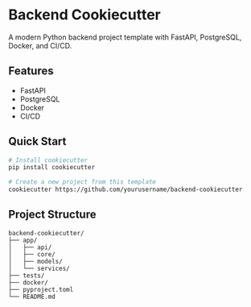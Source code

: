 # Backend Cookiecutter

A modern Python backend project template with FastAPI, PostgreSQL, Docker, and CI/CD.

## Features

- FastAPI
- PostgreSQL
- Docker
- CI/CD

## Quick Start

```bash
# Install cookiecutter
pip install cookiecutter

# Create a new project from this template
cookiecutter https://github.com/yourusername/backend-cookiecutter
```

## Project Structure

```
backend-cookiecutter/
├── app/
│   ├── api/
│   ├── core/
│   ├── models/
│   └── services/
├── tests/
├── docker/
├── pyproject.toml
└── README.md
```
